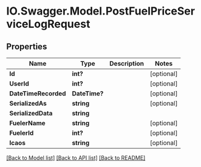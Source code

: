 # IO.Swagger.Model.PostFuelPriceServiceLogRequest
## Properties

Name | Type | Description | Notes
------------ | ------------- | ------------- | -------------
**Id** | **int?** |  | [optional] 
**UserId** | **int?** |  | [optional] 
**DateTimeRecorded** | **DateTime?** |  | [optional] 
**SerializedAs** | **string** |  | [optional] 
**SerializedData** | **string** |  | 
**FuelerName** | **string** |  | [optional] 
**FuelerId** | **int?** |  | [optional] 
**Icaos** | **string** |  | [optional] 

[[Back to Model list]](../README.md#documentation-for-models) [[Back to API list]](../README.md#documentation-for-api-endpoints) [[Back to README]](../README.md)

